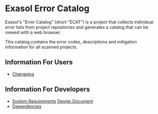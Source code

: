 # Exasol Error Catalog

Exasol's "Error Catalog" (short "ECAT") is a project that collects individual error lists from project repositories and generates a catalog that can be viewed with a web browser.

This catalog contains the error codes, descriptions and mitigation information for all scanned projects.

## Information For Users

* [Changelog](doc/changes/changelog.md)

## Information For Developers

* [System Requirements](doc/system_requirements.md)
  [Design Document](doc/design.md)
* [Dependencies](dependencies.md)